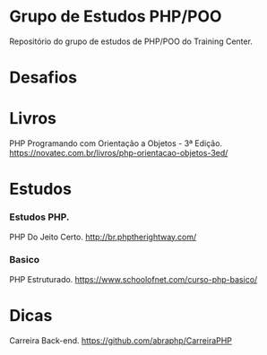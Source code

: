 # Grupo de Estudos PHP/POO

Repositório do grupo de estudos de PHP/POO do Training Center.

# Desafios

# Livros
PHP Programando com Orientação a Objetos - 3ª Edição.
https://novatec.com.br/livros/php-orientacao-objetos-3ed/

# Estudos
### Estudos PHP.
PHP Do Jeito Certo.
http://br.phptherightway.com/

### Basico
PHP Estruturado.
https://www.schoolofnet.com/curso-php-basico/

# Dicas
Carreira Back-end.
https://github.com/abraphp/CarreiraPHP



